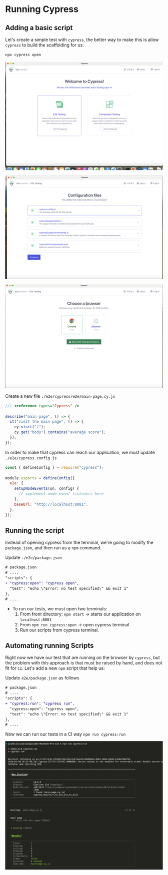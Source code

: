 # Running Cypress

## Adding a basic script

Let's create a simple test with `cypress`, the better way to make this is allow `cypress` to build the scaffolding for us:

```bash
npx cypress open
```

![cy conf](./.resources/01-cy-conf.png)

![cy conf](./.resources/02-cy-conf.png)

![cy conf](./.resources/03-cy-conf.png)

Create a new file `./e2e/cypress/e2e/main-page.cy.js`

```js
/// <reference types="Cypress" />

describe("main page", () => {
  it("visit the main page", () => {
    cy.visit("/");
    cy.get("body").contains("average score");
  });
});
```

In order to make that cypress can reach our application, we must update `./e2e/cypress.config.js`

```javascript
const { defineConfig } = require("cypress");

module.exports = defineConfig({
  e2e: {
    setupNodeEvents(on, config) {
      // implement node event listeners here
    },
    baseUrl: "http://localhost:8081",
  },
});
```

## Running the script

Instead of opening cypress from the terminal, we're going to modify the `package.json`, and then run as a `npm` command.

Update `./e2e/package.json`

```diff
# package.json
# ....
"scripts": {
+ "cypress:open": "cypress open",
  "test": "echo \"Error: no test specified\" && exit 1"
},
# ....
```

- To run our tests, we must open two terminals:
  1. From front directory: `npm start` -> starts our application on `localhost:8081`
  2. From  `npm run cypress:open` -> open cypress terminal
  3. Run our scripts from cypress terminal.

## Automating running Scripts

Right now we have our test that are running on the browser by `cypress`, but the problem with this approach is that must be raised by hand, and does not fit for `CI`. Let's add a new `npm` script that help us:


Update `e2e/package.json` as follows

```diff
# package.json
# ....
"scripts": {
+ "cypress:run": "cypress run",
  "cypress:open": "cypress open",
  "test": "echo \"Error: no test specified\" && exit 1"
},
# ....
```

Now we can run our tests in a CI way `npm run cypress:run`

![tests result](./.resources/04-tests-result.png)